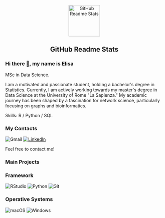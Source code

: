 <p align="center">
 <img width="100px" src="![357915a2297c77bf4630db5083e0793f](https://github.com/eelishh/eelishh/assets/113473886/0caef366-0ba1-4207-949c-dd0b2f832255)" align="center" alt="GitHub Readme Stats" />
 <h2 align="center">GitHub Readme Stats</h2>

### Hi there 👋, my name is Elisa

MSc in Data Science. <br/>

I am a motivated and passionate student, holding a bachelor's degree in Statistics. Currently, I am actively working towards my master's degree in Data Science at the University of Rome "La Sapienza." My academic journey has been shaped by a fascination for network science, particularly focusing on graphs and bioinformatics.

Skills: R / Python / SQL 
### My Contacts
![Gmail](https://img.shields.io/badge/gmail-D14836?style=for-the-badge&logo=gmail&logoColor=white "elisapierini9@gmail.com")
[![LinkedIn](https://img.shields.io/badge/linkedin-%230077B5.svg?style=for-the-badge&logo=linkedin&logoColor=white)](https://www.linkedin.com/in/elisa-pierini-711b02249/)

Feel free to contact me! 

### Main Projects



### Framework
![RStudio](https://img.shields.io/badge/RStudio-75AADB?style=for-the-badge&logo=rstudio&logoColor=white)
![Python](https://img.shields.io/badge/Python-3776AB?style=for-the-badge&logo=python&logoColor=yellow)
![Git](https://img.shields.io/badge/git-%23F05033.svg?style=for-the-badge&logo=git&logoColor=white)

### Operative Systems

![macOS](https://img.shields.io/badge/mac%20os-000000?style=for-the-badge&logo=macos&logoColor=F0F0F0)
![Windows](https://img.shields.io/badge/Windows-0078D6?style=for-the-badge&logo=windows&logoColor=white)

